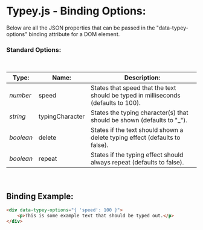 # Typey.js - Binding Options:

Below are all the JSON properties that can be passed in the "data-typey-options" binding attribute for a DOM element.


### Standard Options:
<br/>

| Type: | Name: | Description: |
| --- | --- | --- |
| *number* | speed | States that speed that the text should be typed in milliseconds (defaults to 100). |
| *string* | typingCharacter | States the typing character(s) that should be shown (defaults to "_"). |
| *boolean* | delete | States if the text should shown a delete typing effect (defaults to false). |
| *boolean* | repeat | States if the typing effect should always repeat (defaults to false). |

<br/>


## Binding Example:

```markdown
<div data-typey-options="{ 'speed': 100 }">
    <p>This is some example text that should be typed out.</p>
</div>
```